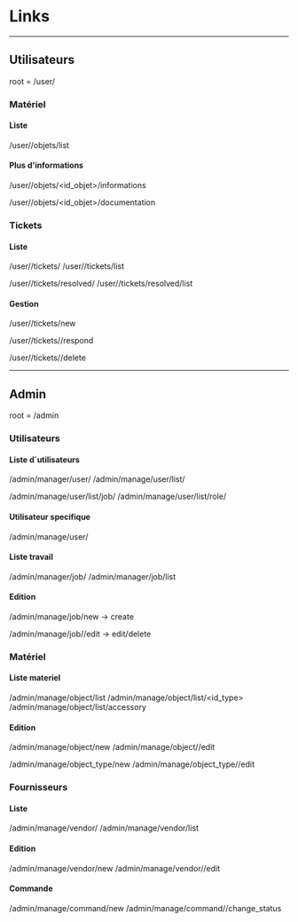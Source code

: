 # Links

---

## Utilisateurs

root = /user/

### Matériel

#### Liste

/user/<id>/objets/list

#### Plus d'informations

/user/<id>/objets/<id_objet>/informations

/user/<id>/objets/<id_objet>/documentation

### Tickets

#### Liste

/user/<id>/tickets/
/user/<id>/tickets/list

/user/<id>/tickets/resolved/
/user/<id>/tickets/resolved/list

#### Gestion

/user/<id>/tickets/new

/user/<id>/tickets/<id>/respond

/user/<id>/tickets/<id>/delete

---

## Admin

root = /admin

### Utilisateurs

#### Liste d´utilisateurs

/admin/manager/user/
/admin/manage/user/list/

/admin/manage/user/list/job/<id>
/admin/manage/user/list/role/<id>

#### Utilisateur specifique

/admin/manage/user/<id>

#### Liste travail

/admin/manager/job/
/admin/manager/job/list

#### Edition

/admin/manage/job/new -> create

/admin/manage/job/<id>/edit -> edit/delete

### Matériel

#### Liste materiel

/admin/manage/object/list
/admin/manage/object/list/<id_type>
/admin/manage/object/list/accessory

#### Edition

/admin/manage/object/new
/admin/manage/object/<id>/edit

/admin/manage/object_type/new
/admin/manage/object_type/<id>/edit

### Fournisseurs

#### Liste

/admin/manage/vendor/
/admin/manage/vendor/list

#### Edition

/admin/manage/vendor/new
/admin/manage/vendor/<id>/edit

#### Commande

/admin/manage/command/new
/admin/manage/command/<id>/change_status